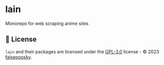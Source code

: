 # lain

Monorepo for web scraping anime sites

## :scroll: License

`lain` and their packages are licensed under the
[GPL-3.0](https://github.com/falsepopsky/lain/blob/main/LICENSE.md) license - © 2023
[falsepopsky](https://github.com/falsepopsky).
